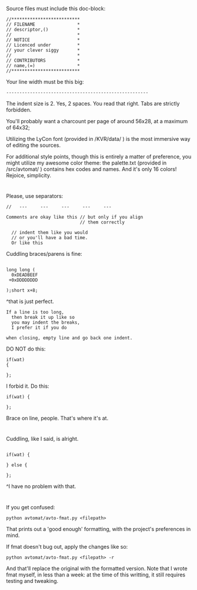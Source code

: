  Source files must include this doc-block:

```
//**************************
// FILENAME                *
// descriptor,()           *
//                         *
// NOTICE                  *
// Licenced under          *
// your clever siggy       *
//                         *
// CONTRIBUTORS            *
// name,(=)                *
//**************************
```

 Your line width must be this big:

```
------------------------------------------------------
```

 The indent size is 2. Yes, 2 spaces. You read that right. Tabs are strictly forbidden.

 You'll probably want a charcount per page of around 56x28, at a maximum of 64x32;

 Utilizing the LyCon font (provided in /KVR/data/ ) is the most immersive way of editing the sources.

 For additional style points, though this is entirely a matter of preference, you might utilize my awesome color theme: the palette.txt (provided in  /src/avtomat/ ) contains hex codes and names. And it's only 16 colors! Rejoice, simplicity.

#

 Please, use separators:

```
//   ---     ---     ---     ---     ---

Comments are okay like this // but only if you align
                            // them correctly

  // indent them like you would
  // or you'll have a bad time.
  Or like this

```

 Cuddling braces/parens is fine:

```

long long (
  0xDEADBEEF
 +0xDDDDDDDD

);short x+8;

```

 ^that is just perfect.

```
If a line is too long,
  then break it up like so
  you may indent the breaks,
  I prefer it if you do

when closing, empty line and go back one indent.
```

 DO NOT do this:

```
if(wat)
{

};
```

 I forbid it. Do this:

```
if(wat) {

};

```

 Brace on line, people. That's where it's at.

#

 Cuddling, like I said, is alright.

```

if(wat) {

} else {

};

```

 ^I have no problem with that.

#

 If you get confused:
```
python avtomat/avto-fmat.py <filepath>
```

 That prints out a 'good enough' formatting, with the project's preferences in mind.

 If fmat doesn't bug out, apply the changes like so:
```
python avtomat/avto-fmat.py <filepath> -r
```

 And that'll replace the original with the formatted version. Note that I wrote fmat myself, in less than a week: at the time of this writting, it still requires testing and tweaking.

#

